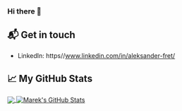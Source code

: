 ### Hi there 👋

## 📬 Get in touch

- LinkedIn: https//www.linkedin.com/in/aleksander-fret/

## &#x1f4c8; My GitHub Stats

<a href="https://github.com/aleksanderfret/aleksanderfret">
  <img align="center" src="https://github-readme-stats.vercel.app/api/top-langs/?username=aleksanderfret&theme=algolia" />
</a>

<a href="https://github.com/aleksanderfret/aleksanderfret">
  <img align="center" src="https://github-readme-stats.vercel.app/api?username=aleksanderfret&show_icons=true&theme=algolia" alt="Marek's GitHub Stats" />
</a>
